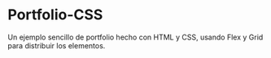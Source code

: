 # Portfolio-CSS
Un ejemplo sencillo de portfolio hecho con HTML y CSS, usando Flex y Grid para distribuir los elementos. 
